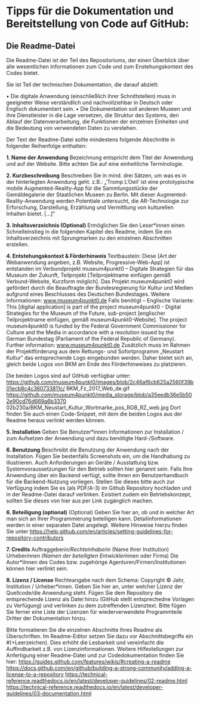 # Tipps für die Dokumentation und Bereitstellung von Code auf GitHub:

## Die Readme-Datei

Die Readme-Datei ist der Teil des Repositoriums, der einen Überblick über alle wesentlichen Informationen zum Code und zum Enstehungskontext des Codes bietet.

Sie ist Teil der technischen Dokumentation, die darauf abzielt: 

•	Die digitale Anwendung (einschließlich ihrer Schnittstellen) muss in geeigneter Weise verständlich und nachvollziehbar in Deutsch oder Englisch dokumentiert sein. 
•	Die Dokumentation soll anderen Museen und ihre Dienstleister in die Lage versetzen, die Struktur des Systems, den Ablauf der Datenverarbeitung, die Funktionen der einzelnen Einheiten und die Bedeutung von verwendeten Daten zu verstehen.

Der Text der Readme-Datei sollte mindestens folgende Abschnitte in folgender Reihenfolge enthalten:

<b>1.	Name der Anwendung</b>
Bezeichnung entspricht dem Titel der Anwendung  und auf der Website. Bitte achten Sie auf eine einheitliche Terminologie.

<b>2.	Kurzbeschreibung</b>
Beschreiben Sie in mind. drei Sätzen, um was es in der hinterlegten Anwendung geht.
z.B.: „‘Tromp L’Oeil‘ ist eine prototypische mobile Augmented-Reality-App für die Sammlungsstücke der Gemäldegalerie der Staatlichen Museen zu Berlin. Mit dieser Augmented-Reality-Anwendung werden Potentiale untersucht, die AR-Technologie zur Erforschung, Darstellung, Erzählung und Vermittlung von kulturellen Inhalten bietet. […]“


<b>3.	Inhaltsverzeichnis (Optional) </b>
Ermöglichen Sie den Leser*innen einen Schnelleinstieg in die folgenden Kapitel des Readme, indem Sie ein Inhaltsverzeichnis mit Sprungmarken zu den einzelnen Abschnitten erstellen.

<b>4. Entstehungskontext & Förderhinweis </b>
Textbaustein:
Diese [Art der Webanwendung angeben, z.B. Website, Progressive-Web-App] ist entstanden im Verbundprojekt museum4punkt0 – Digitale Strategien für das Museum der Zukunft, Teilprojekt [Teilprojektname einfügen gemäß Verbund-Website, Kurzform möglich]. Das Projekt museum4punkt0 wird gefördert durch die Beauftragte der Bundesregierung für Kultur und Medien aufgrund eines Beschlusses des Deutschen Bundestages. Weitere Informationen:
www.museum4punkt0.de
Falls benötigt – Englische Variante:
This [digital application] is part of the project museum4punkt0 - Digital Strategies for the Museum of the Future, sub-project [englischer Teilprojektname einfügen, gemäß museum4punkt0-Website]. The project museum4punkt0 is funded by the Federal Government Commissioner for Culture and the
Media in accordance with a resolution issued by the German Bundestag (Parliament of the Federal Republic of Germany). Further information: www.museum4punkt0.de
Zusätzlich muss im Rahmen der Projektförderung aus dem Rettungs- und Sofortprogramm
„Neustart Kultur“ das entsprechende Logo eingebunden werden. Daher bietet sich an, gleich beide Logos von BKM am Ende des Förderhinweises zu platzieren.

Die beiden Logos sind auf GitHub verfügbar unter:
https://github.com/museum4punkt0/images/blob/2c46af6cb625a2560f39b01ecb8c4c360733811c/ BKM_Fz_2017_Web_de.gif
https://github.com/museum4punkt0/media_storage/blob/a35eedb36e5b502e90cd76d669a6b3370 02b230a/BKM_Neustart_Kultur_Wortmarke_pos_RGB_RZ_web.jpg
Dort finden Sie auch einen Code-Snippet, mit dem die beiden Logos aus der Readme heraus verlinkt werden können.



<b>5.	Installation</b>
Geben Sie Benutzer*innen Informationen zur Installation / zum Aufsetzen der Anwendung und dazu benötigte Hard-/Software.

<b>6.	Benutzung</b>
Beschreibt die Benutzung der Anwendung nach der Installation. Fügen Sie bestenfalls Screenshots ein, um die Handhabung zu illustrieren. Auch Anforderungen an Geräte / Ausstattung bzw. Systemvoraussetzungen für den Betrieb sollten hier genannt sein. Falls Ihre Anwendung über ein Backend verfügt, sollte Ihnen ein Benutzerhandbuch für die Backend-Nutzung vorliegen. Stellen Sie dieses bitte auch zur Verfügung indem Sie es (als PDF/A-3) im Github Repository hochladen und in der Readme-Datei darauf verlinken. Existiert zudem ein Betriebskonzept, sollten Sie dieses von hier aus per Link zugänglich machen.

<b>6.	Beteiligung (optional)</b>
(Optional) Geben Sie hier an, ob und in welcher Art man sich an Ihrer Programmierung beteiligen kann. Detailinformationen werden in einer separaten Datei angelegt. Weitere Hinweise hierzu finden Sie unter https://help.github.com/en/articles/setting-guidelines-for-repository-contributors 

<b>7.	Credits</b>
Auftraggeber*in/Rechteinhaber*in (Name Ihrer Institution)
Urheber*innen (Namen der beteiligten Entwickler*innen oder Firma)
Die Autor*iInnen des Codes bzw. zugehörige Agenturen/Firmen/Institutionen können hier verlinkt sein. 


<b>8.	Lizenz / License</b>
Rechteangabe nach dem Schema: Copyright © Jahr, Institution / Urheber*innen.
Geben Sie hier an, unter welcher Lizenz der Quellcode/die Anwendung steht. Fügen Sie dem Repository die entsprechende Lizenz als Datei hinzu (GitHub stellt entsprechedne Vorlagen zu Verfügung) und verlinken zu dem zutreffenden Lizenztext. Bitte fügen Sie ferner eine Liste der Lizenzen für wiederverwendete Programmteile Dritter der Dokumentation hinzu.

Bitte formatieren Sie die einzelnen Abschnitte Ihres Readme als Überschriften. Im Readme-Editor setzen Sie dazu vor Abschnittsbegriffe ein #(+Leerzeichen). Dies erhöht die Lesbarkeit und vereinfacht die Auffindbarkeit z.B. von Lizenzinformationen. Weitere Hilfestellungen zur Anfertigung einer Readme-Datei und zur Codedokumentation finden Sie hier: 
https://guides.github.com/features/wikis/#creating-a-readme
https://docs.github.com/en/github/building-a-strong-community/adding-a-license-to-a-repository
https://technical-reference.readthedocs.io/en/latest/developer-guidelines/02-readme.html
https://technical-reference.readthedocs.io/en/latest/developer-guidelines/03-documentation.html



